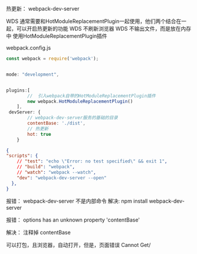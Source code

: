 热更新： webpack-dev-server

WDS 通常需要和HotModuleReplacementPlugin一起使用，他们两个结合在一起，可以开启热更新的功能
WDS  不刷新浏览器
WDS 不输出文件，而是放在内存中
使用HotModuleReplacementPlugin插件


webpack.config.js

````javascript
const webpack = require('webpack');


mode: "development",


plugins:[
        //  引入webpack自带的HotModuleReplacementPlugin插件
        new webpack.HotModuleReplacementPlugin()
    ],
 devServer: {
        // webpack-dev-server服务的基础的目录
        contentBase: './dist',
        // 热更新
        hot: true
    }

````

````json
{
"scripts": {
    // "test": "echo \"Error: no test specified\" && exit 1",
    // "build": "webpack",
    // "watch": "webpack --watch",
    "dev": "webpack-dev-server --open"
  },
}
````


报错： 
webpack-dev-server 不是内部命令
解决:
npm install webpack-dev-server

报错： 
options has an unknown property 'contentBase'

解决：
注释掉 contentBase

可以打包，且浏览器，自动打开，但是，页面错误 Cannot Get/
